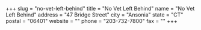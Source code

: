 +++
slug = "no-vet-left-behind"
title = "No Vet Left Behind"
name = "No Vet Left Behind"
address = "47 Bridge Street"
city = "Ansonia"
state = "CT"
postal = "06401"
website = ""
phone = "203-732-7800"
fax = ""
+++
